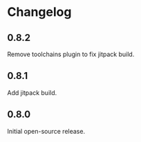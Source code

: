 # Changelog

## 0.8.2
Remove toolchains plugin to fix jitpack build.

## 0.8.1
Add jitpack build.

## 0.8.0
Initial open-source release.
